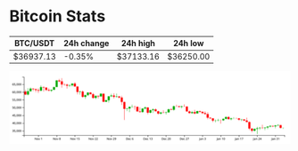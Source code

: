 # Bitcoin Stats

BTC/USDT|24h change|24h high|24h low|
|---|---|---|---|
|$36937.13|-0.35%|$37133.16|$36250.00|

<img src="./chart.svg">
